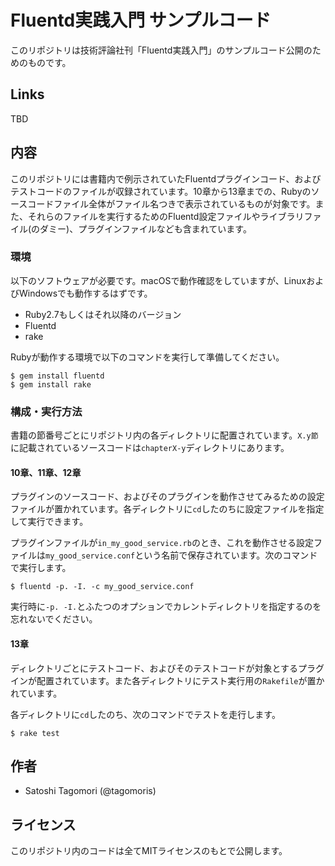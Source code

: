 # Fluentd実践入門 サンプルコード

このリポジトリは技術評論社刊「Fluentd実践入門」のサンプルコード公開のためのものです。

## Links

TBD

## 内容

このリポジトリには書籍内で例示されていたFluentdプラグインコード、およびテストコードのファイルが収録されています。10章から13章までの、Rubyのソースコードファイル全体がファイル名つきで表示されているものが対象です。また、それらのファイルを実行するためのFluentd設定ファイルやライブラリファイル(のダミー)、プラグインファイルなども含まれています。

### 環境

以下のソフトウェアが必要です。macOSで動作確認をしていますが、LinuxおよびWindowsでも動作するはずです。

* Ruby2.7もしくはそれ以降のバージョン
* Fluentd
* rake

Rubyが動作する環境で以下のコマンドを実行して準備してください。

```
$ gem install fluentd
$ gem install rake
```

### 構成・実行方法

書籍の節番号ごとにリポジトリ内の各ディレクトリに配置されています。`X.y節`に記載されているソースコードは`chapterX-y`ディレクトリにあります。

#### 10章、11章、12章

プラグインのソースコード、およびそのプラグインを動作させてみるための設定ファイルが置かれています。各ディレクトリに`cd`したのちに設定ファイルを指定して実行できます。

プラグインファイルが`in_my_good_service.rb`のとき、これを動作させる設定ファイルは`my_good_service.conf`という名前で保存されています。次のコマンドで実行します。

```
$ fluentd -p. -I. -c my_good_service.conf
```

実行時に`-p. -I.`とふたつのオプションでカレントディレクトリを指定するのを忘れないでください。

#### 13章

ディレクトリごとにテストコード、およびそのテストコードが対象とするプラグインが配置されています。また各ディレクトリにテスト実行用の`Rakefile`が置かれています。

各ディレクトリに`cd`したのち、次のコマンドでテストを走行します。

```
$ rake test
```

## 作者

* Satoshi Tagomori (@tagomoris)

## ライセンス

このリポジトリ内のコードは全てMITライセンスのもとで公開します。

